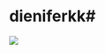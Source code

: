 # dieniferkk#


![](https://media.tenor.com/JNZvCXyhKogAAAAM/wheel-spinning.gif)

[](https://media.tenor.com/HzKjCOw8gekAAAAS/baby-angry.gif)
